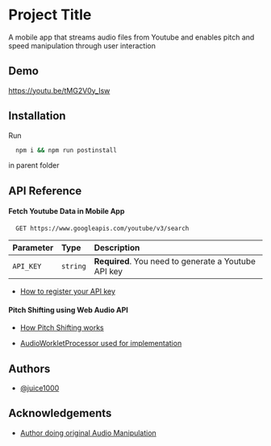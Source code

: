 
# Project Title

A mobile app that streams audio files from Youtube and enables pitch and speed manipulation through user interaction

## Demo

https://youtu.be/tMG2V0y_Isw
## Installation

Run

```bash
  npm i && npm run postinstall
```
in parent folder
## API Reference

#### Fetch Youtube Data in Mobile App

```http
  GET https://www.googleapis.com/youtube/v3/search
```

| Parameter | Type     | Description                |
| :-------- | :------- | :------------------------- |
| `API_KEY` | `string` | **Required**. You need to generate a Youtube API key |

- [How to register your API key](https://developers.google.com/youtube/v3/getting-started?hl=de)

#### Pitch Shifting using Web Audio API

- [How Pitch Shifting works](https://www.researchgate.net/publication/228756320_New_phase-vocoder_techniques_for_real-time_pitch_shifting)

- [AudioWorkletProcessor used for implementation](https://developer.mozilla.org/en-US/docs/Web/API/AudioWorkletProcessor)




## Authors

- [@juice1000](https://www.github.com/juice1000)


## Acknowledgements

 - [Author doing original Audio Manipulation ](https://github.com/olvb)

